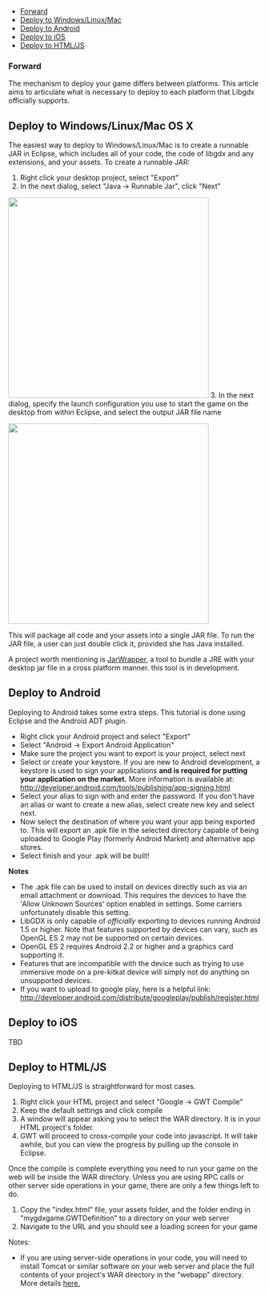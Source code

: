 ###  ###

* [Forward](#Forward)
* [Deploy to Windows/Linux/Mac](#Deploy_to_Windows/Linux/Mac)
* [Deploy to Android](#Deploy_to_Android)
* [Deploy to iOS](#Deploy_to_iOS)
* [Deploy to HTML/JS](#Deploy_to_HTML/JS)


### <a id="Forward"></a>Forward ###
The mechanism to deploy your game differs between platforms. This article aims to articulate what is necessary to deploy to each platform that Libgdx officially supports.

## <a id="Deploy_to_Windows/Linux/Mac"></a>Deploy to Windows/Linux/Mac OS X ##
The easiest way to deploy to Windows/Linux/Mac is to create a runnable JAR in Eclipse, which includes all of your code, the code of libgdx and any extensions, and your assets. To create a runnable JAR:

  1. Right click your desktop project, select "Export"
  2. In the next dialog, select "Java -> Runnable Jar", click "Next"

<img src="http://libgdx.badlogicgames.com/uploads/Screen%20Shot%202013-08-23%20at%2011.12.45-xTDyPTSMu2.png" width="400"></img>
  3. In the next dialog, specify the launch configuration you use to start the game on the desktop from within Eclipse, and select the output JAR file name

<img src="http://libgdx.badlogicgames.com/uploads/Screen%20Shot%202013-08-23%20at%2011.16.10-0STXrLHoAH.png" width="400"></img>

This will package all code and your assets into a single JAR file. To run the JAR file, a user can just double click it, provided she has Java installed.

A project worth mentioning is [JarWrapper](https://github.com/stbachmann/JarWrapper), a tool to bundle a JRE with your desktop jar file in a cross platform manner. this tool is in development.

## <a id="Deploy_to_Android"></a>Deploy to Android ##
Deploying to Android takes some extra steps. This tutorial is done using Eclipse and the Android ADT plugin.
- Right click your Android project and select "Export"
- Select "Android -> Export Android Application"
- Make sure the project you want to export is your project, select next
- Select or create your keystore. If you are new to Android development, a keystore is used to sign your applications **and is required for putting your application on the market.** More information is available at: http://developer.android.com/tools/publishing/app-signing.html
- Select your alias to sign with and enter the password. If you don't have an alias or want to create a new alias, select create new key and select next.
- Now select the destination of where you want your app being exported to. This will export an .apk file in the selected directory capable of being uploaded to Google Play (formerly Android Market) and alternative app stores.
- Select finish and your .apk will be built! 

**Notes**
- The .apk file can be used to install on devices directly such as via an email attachment or download. This requires the devices to have the 'Allow Unknown Sources' option enabled in settings. Some carriers unfortunately disable this setting.
- LibGDX is only capable of *officially* exporting to devices running Android 1.5 or higher. Note that features supported by devices can vary, such as OpenGL ES 2 may not be supported on certain devices. 
- OpenGL ES 2 requires Android 2.2 or higher and a graphics card supporting it.
- Features that are incompatible with the device such as trying to use immersive mode on a pre-kitkat device will simply not do anything on unsupported devices.
- If you want to upload to google play, here is a helpful link: http://developer.android.com/distribute/googleplay/publish/register.html

## <a id="Deploy_to_iOS"></a>Deploy to iOS ##
TBD

## <a id="Deploy_to_HTML/JS"></a>Deploy to HTML/JS ##
Deploying to HTML/JS is straightforward for most cases.
  1. Right click your HTML project and select "Google -> GWT Compile"
  2. Keep the default settings and click compile
  3. A window will appear asking you to select the WAR directory. It is in your HTML project's folder.
  4. GWT will proceed to cross-compile your code into javascript. It will take awhile, but you can view the progress by pulling up the console in Eclipse.

Once the compile is complete everything you need to run your game on the web will be inside the WAR directory. Unless you are using RPC calls or other server side operations in your game, there are only a few things left to do.
  1. Copy the "index.html" file, your assets folder, and the folder ending in "mygdxgame.GWTDefinition" to a directory on your web server
  2. Navigate to the URL and you should see a loading screen for your game

Notes:
  * If you are using server-side operations in your code, you will need to install Tomcat or similar software on your web server and place the full contents of your project's WAR directory in the "webapp" directory. More details [here.](https://tomcat.apache.org/tomcat-6.0-doc/appdev/deployment.html)  